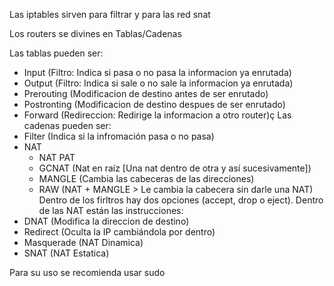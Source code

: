 Las iptables sirven para filtrar y para las red snat

Los routers se divines en Tablas/Cadenas

Las tablas pueden ser:
- Input (Filtro: Indica si pasa o no pasa la informacion ya enrutada)
- Output (Filtro: Indica si sale o no sale la informacion ya enrutada)
- Prerouting (Modificacion de destino antes de ser enrutado)
- Postronting (Modificacion de destino despues de ser enrutado)
- Forward (Redireccion: Redirige la informacion a otro router)ç
Las cadenas pueden ser:
- Filter (Indica si la infromación pasa o no pasa)
- NAT
    - NAT PAT 
    - GCNAT (Nat en raíz [Una nat dentro de otra y así sucesivamente])
    - MANGLE (Cambia las cabeceras de las direcciones)
    - RAW (NAT + MANGLE > Le cambia la cabecera sin darle una NAT)
Dentro de los firltros hay dos opciones (accept, drop o eject).
Dentro de las NAT están las instrucciones:
- DNAT (Modifica la direccion de destino)
- Redirect (Oculta la IP cambiándola por dentro)
- Masquerade (NAT Dinamica)
- SNAT (NAT Estatica)

Para su uso se recomienda usar sudo